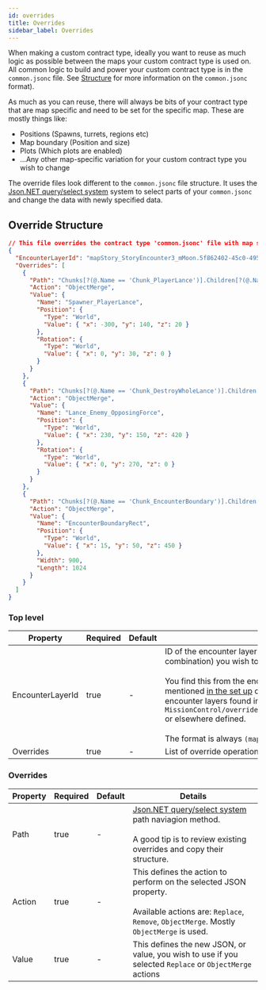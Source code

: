 ```yaml
---
id: overrides
title: Overrides
sidebar_label: Overrides
---
```


When making a custom contract type, ideally you want to reuse as much logic as possible between the maps your custom contract type is used on. All common logic to build and power your custom contract type is in the `common.jsonc` file. See [Structure](../contract-builder/structure.md) for more information on the `common.jsonc` format).

As much as you can reuse, there will always be bits of your contract type that are map specific and need to be set for the specific map. These are mostly things like:

- Positions (Spawns, turrets, regions etc)
- Map boundary (Position and size)
- Plots (Which plots are enabled)
- ...Any other map-specific variation for your custom contract type you wish to change

The override files look different to the `common.jsonc` file structure. It uses the [Json.NET query/select system](https://www.newtonsoft.com/json/help/html/QueryJsonSelectTokenJsonPath.htm) system to select parts of your `common.jsonc` and change the data with newly specified data.

## Override Structure

```json
// This file overrides the contract type 'common.jsonc' file with map specific values (such as locations and rotations)
{
  "EncounterLayerId": "mapStory_StoryEncounter3_mMoon.5f862402-45c0-495c-9fb2-604dae9a2ad6",
  "Overrides": [
    {
      "Path": "Chunks[?(@.Name == 'Chunk_PlayerLance')].Children[?(@.Name == 'Spawner_PlayerLance')]",
      "Action": "ObjectMerge",
      "Value": {
        "Name": "Spawner_PlayerLance",
        "Position": {
          "Type": "World",
          "Value": { "x": -300, "y": 140, "z": 20 }
        },
        "Rotation": {
          "Type": "World",
          "Value": { "x": 0, "y": 30, "z": 0 }
        }
      }
    },
    {
      "Path": "Chunks[?(@.Name == 'Chunk_DestroyWholeLance')].Children[?(@.Name == 'Lance_Enemy_OpposingForce')]",
      "Action": "ObjectMerge",
      "Value": {
        "Name": "Lance_Enemy_OpposingForce",
        "Position": {
          "Type": "World",
          "Value": { "x": 230, "y": 150, "z": 420 }
        },
        "Rotation": {
          "Type": "World",
          "Value": { "x": 0, "y": 270, "z": 0 }
        }
      }
    },
    {
      "Path": "Chunks[?(@.Name == 'Chunk_EncounterBoundary')].Children[?(@.Name == 'EncounterBoundaryRect')]",
      "Action": "ObjectMerge",
      "Value": {
        "Name": "EncounterBoundaryRect",
        "Position": {
          "Type": "World",
          "Value": { "x": 15, "y": 50, "z": 450 }
        },
        "Width": 900,
        "Length": 1024
      }
    }
  ]
}
```

### Top level

| Property         | Required | Default | Details                                                                                                                                                                                                                                                                                                                                                                                                     |
| ---------------- | -------- | ------- | ----------------------------------------------------------------------------------------------------------------------------------------------------------------------------------------------------------------------------------------------------------------------------------------------------------------------------------------------------------------------------------------------------------- |
| EncounterLayerId | true     | -       | ID of the encounter layer (contract type + map combination) you wish to override. <br /><br /> You find this from the encounter layers you created as mentioned [in the set up](../contract-builder/setup.md) or on existing modder created encounter layers found in `MissionControl/overrides/encounterLayers/(ContractType)` or elsewhere defined. <br /><br /> The format is always `(map name).(uuid)` |
| Overrides        | true     | -       | List of override operations to perform to override data                                                                                                                                                                                                                                                                                                                                                     |

### Overrides

| Property | Required | Default | Details                                                                                                                                                                                                            |
| -------- | -------- | ------- | ------------------------------------------------------------------------------------------------------------------------------------------------------------------------------------------------------------------ |
| Path     | true     | -       | [Json.NET query/select system](https://www.newtonsoft.com/json/help/html/QueryJsonSelectTokenJsonPath.htm) path naviagion method. <br /><br />A good tip is to review existing overrides and copy their structure. |
| Action   | true     | -       | This defines the action to perform on the selected JSON property.<br /><br />Available actions are: `Replace`, `Remove`, `ObjectMerge`. Mostly `ObjectMerge` is used.                                              |
| Value    | true     | -       | This defines the new JSON, or value, you wish to use if you selected `Replace` or `ObjectMerge` actions                                                                                                            |
